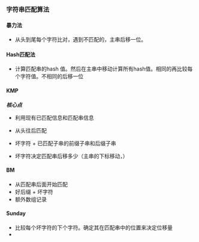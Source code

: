 ### 字符串匹配算法

#### 暴力法

* 从头到尾每个字符比对，遇到不匹配的，主串后移一位。

#### Hash匹配法

* 计算匹配串的hash 值。然后在主串中移动计算所有hash值。相同的再比较每个字符值。不相同的后移一位

####  KMP

***核心点***

* 利用现有已匹配信息和匹配串信息

* 从头往后匹配

* 坏字符 + 已匹配子串的前缀子串和后缀子串
* 坏字符决定匹配串后移多少（主串的下标移动，）

#### BM

* 从匹配串后面开始匹配
* 好后缀 + 坏字符
* 额外数组记录

#### Sunday

* 比较每个坏字符的下个字符。确定其在匹配串中的位置来决定位移量
* 



